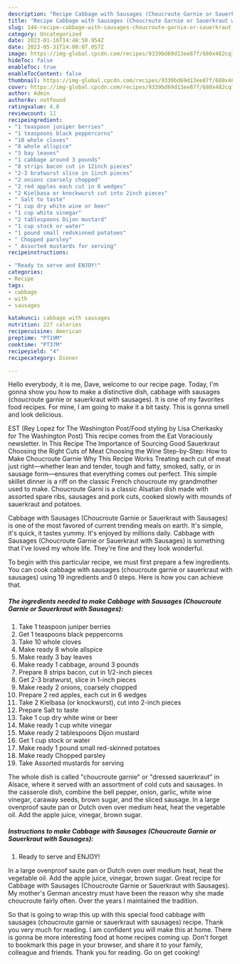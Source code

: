 ```yaml
---
description: "Recipe Cabbage with Sausages (Choucroute Garnie or Sauerkraut with Sausages) yang Very Delicious}"
title: "Recipe Cabbage with Sausages (Choucroute Garnie or Sauerkraut with Sausages) yang Very Delicious}"
slug: 144-recipe-cabbage-with-sausages-choucroute-garnie-or-sauerkraut-with-sausages-yang-very-delicious
category: Uncategorized
date: 2023-01-16T14:48:50.954Z
date: 2023-05-31T14:00:07.057Z
image: https://img-global.cpcdn.com/recipes/9339bd69d13ee87f/680x482cq70/cabbage-with-sausages-choucroute-garnie-or-sauerkraut-with-sausages-recipe-main-photo.jpg
hideToc: false
enableToc: true
enableTocContent: false
thumbnail: https://img-global.cpcdn.com/recipes/9339bd69d13ee87f/680x482cq70/cabbage-with-sausages-choucroute-garnie-or-sauerkraut-with-sausages-recipe-main-photo.jpg
cover: https://img-global.cpcdn.com/recipes/9339bd69d13ee87f/680x482cq70/cabbage-with-sausages-choucroute-garnie-or-sauerkraut-with-sausages-recipe-main-photo.jpg
author: Admin
authorAv: notfound
ratingvalue: 4.8
reviewcount: 11
recipeingredient:
- "1 teaspoon juniper berries"
- "1 teaspoons black peppercorns"
- "10 whole cloves"
- "8 whole allspice"
- "3 bay leaves"
- "1 cabbage around 3 pounds"
- "8 strips bacon cut in 12inch pieces"
- "2-3 bratwurst slice in 1inch pieces"
- "2 onions coarsely chopped"
- "2 red apples each cut in 6 wedges"
- "2 Kielbasa or knockwurst cut into 2inch pieces"
- " Salt to taste"
- "1 cup dry white wine or beer"
- "1 cup white vinegar"
- "2 tablespoons Dijon mustard"
- "1 cup stock or water"
- "1 pound small redskinned potatoes"
- " Chopped parsley"
- " Assorted mustards for serving"
recipeinstructions:

- "Ready to serve and ENJOY!"
categories:
- Recipe
tags:
- cabbage
- with
- sausages

katakunci: cabbage with sausages 
nutrition: 227 calories
recipecuisine: American
preptime: "PT19M"
cooktime: "PT37M"
recipeyield: "4"
recipecategory: Dinner

---
```



Hello everybody, it is me, Dave, welcome to our recipe page. Today, I'm gonna show you how to make a distinctive dish, cabbage with sausages (choucroute garnie or sauerkraut with sausages). It is one of my favorites food recipes. For mine, I am going to make it a bit tasty. This is gonna smell and look delicious.

EST (Rey Lopez for The Washington Post/Food styling by Lisa Cherkasky for The Washington Post) This recipe comes from the Eat Voraciously newsletter. In This Recipe The Importance of Sourcing Good Sauerkraut Choosing the Right Cuts of Meat Choosing the Wine Step-by-Step: How to Make Choucroute Garnie Why This Recipe Works Treating each cut of meat just right—whether lean and tender, tough and fatty, smoked, salty, or in sausage form—ensures that everything comes out perfect. This simple skillet dinner is a riff on the classic French choucroute my grandmother used to make. Choucroute Garni is a classic Alsatian dish made with assorted spare ribs, sausages and pork cuts, cooked slowly with mounds of sauerkraut and potatoes.

Cabbage with Sausages (Choucroute Garnie or Sauerkraut with Sausages) is one of the most favored of current trending meals on earth. It's simple, it's quick, it tastes yummy. It's enjoyed by millions daily. Cabbage with Sausages (Choucroute Garnie or Sauerkraut with Sausages) is something that I've loved my whole life. They're fine and they look wonderful.


To begin with this particular recipe, we must first prepare a few ingredients. You can cook cabbage with sausages (choucroute garnie or sauerkraut with sausages) using 19 ingredients and 0 steps. Here is how you can achieve that.

<!--inarticleads1-->

##### The ingredients needed to make Cabbage with Sausages (Choucroute Garnie or Sauerkraut with Sausages):

1. Take 1 teaspoon juniper berries
1. Get 1 teaspoons black peppercorns
1. Take 10 whole cloves
1. Make ready 8 whole allspice
1. Make ready 3 bay leaves
1. Make ready 1 cabbage, around 3 pounds
1. Prepare 8 strips bacon, cut in 1/2-inch pieces
1. Get 2-3 bratwurst, slice in 1-inch pieces
1. Make ready 2 onions, coarsely chopped
1. Prepare 2 red apples, each cut in 6 wedges
1. Take 2 Kielbasa (or knockwurst), cut into 2-inch pieces
1. Prepare  Salt to taste
1. Take 1 cup dry white wine or beer
1. Make ready 1 cup white vinegar
1. Make ready 2 tablespoons Dijon mustard
1. Get 1 cup stock or water
1. Make ready 1 pound small red-skinned potatoes
1. Make ready  Chopped parsley
1. Take  Assorted mustards for serving


The whole dish is called &#34;choucroute garnie&#34; or &#34;dressed sauerkraut&#34; in Alsace, where it served with an assortment of cold cuts and sausages. In the casserole dish, combine the bell pepper, onion, garlic, white wine vinegar, caraway seeds, brown sugar, and the sliced sausage. In a large ovenproof saute pan or Dutch oven over medium heat, heat the vegetable oil. Add the apple juice, vinegar, brown sugar. 

<!--inarticleads2-->

##### Instructions to make Cabbage with Sausages (Choucroute Garnie or Sauerkraut with Sausages):


1. Ready to serve and ENJOY!

In a large ovenproof saute pan or Dutch oven over medium heat, heat the vegetable oil. Add the apple juice, vinegar, brown sugar. Great recipe for Cabbage with Sausages (Choucroute Garnie or Sauerkraut with Sausages). My mother&#39;s German ancestry must have been the reason why she made choucroute fairly often. Over the years I maintained the tradition. 

So that is going to wrap this up with this special food cabbage with sausages (choucroute garnie or sauerkraut with sausages) recipe. Thank you very much for reading. I am confident you will make this at home. There is gonna be more interesting food at home recipes coming up. Don't forget to bookmark this page in your browser, and share it to your family, colleague and friends. Thank you for reading. Go on get cooking!
